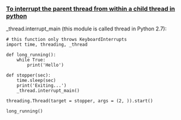 ### [To interrupt the parent thread from within a child thread in python](https://stackoverflow.com/questions/39297166/is-it-possible-to-kill-the-parent-thread-from-within-a-child-thread-in-python) 
 _thread.interrupt_main (this module is called thread in Python 2.7):

```
# this function only throws KeyboardInterrupts
import time, threading, _thread

def long_running():
    while True:
        print('Hello')

def stopper(sec):
    time.sleep(sec)
    print('Exiting...')
    _thread.interrupt_main()

threading.Thread(target = stopper, args = (2, )).start()

long_running()
```
